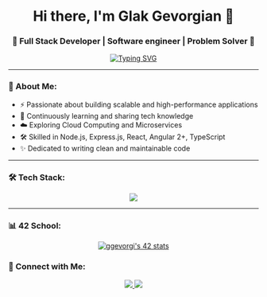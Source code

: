 <h1 align="center">Hi there, I'm Glak Gevorgian 👋</h1>
<h3 align="center">🚀 Full Stack Developer | Software engineer | Problem Solver 🚀</h3>

<p align="center">
  <a href="https://git.io/typing-svg">
    <img src="https://readme-typing-svg.demolab.com?font=Fira+Code&pause=1000&color=65DC75&width=435&lines=Full+Stack+Developer;Software+engineer;Problem+Solver" alt="Typing SVG" />
  </a>
</p>

---

### 🌟 About Me:

- ⚡ Passionate about building scalable and high-performance applications
- 📖 Continuously learning and sharing tech knowledge
- ☁️ Exploring Cloud Computing and Microservices
- 🛠 Skilled in Node.js, Express.js, React, Angular 2+, TypeScript
- ✨ Dedicated to writing clean and maintainable code

---

### 🛠 Tech Stack:

<p align="center">
  <img src="https://skillicons.dev/icons?i=angular,react,docker,nodejs,typescript,mongodb,postgres,tailwind,kubernetes&theme=light" />
</p>

---

### 📊 42 School:

<p align="center">
  <a href="https://github.com/oakoudad/badge42"><img src="https://badge.mediaplus.ma/starryblue/ggevorgi?UM6P=off" alt="ggevorgi's 42 stats" /></a>
</p>

### 🤝 Connect with Me:

<p align="center">
  <a href="https://linkedin.com/in/glak-gevorgian" target="_blank">
    <img src="https://img.shields.io/badge/LinkedIn-blue?logo=linkedin&logoColor=white" />
  </a>
  <a href="mailto:sp1tak.gg@gmail.com" target="_blank">
    <img src="https://img.shields.io/badge/Email-D14836?logo=gmail&logoColor=white" />
  </a>
</p>

